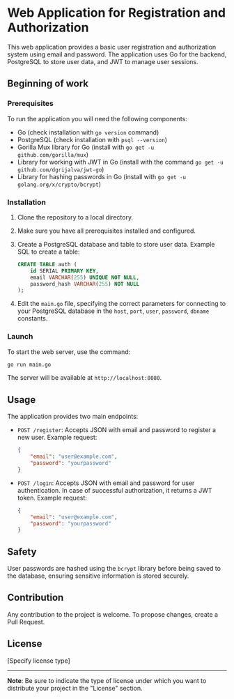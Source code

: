 # Web Application for Registration and Authorization

This web application provides a basic user registration and authorization system using email and password. The application uses Go for the backend, PostgreSQL to store user data, and JWT to manage user sessions.

## Beginning of work

### Prerequisites

To run the application you will need the following components:

- Go (check installation with `go version` command)
- PostgreSQL (check installation with `psql --version`)
- Gorilla Mux library for Go (install with `go get -u github.com/gorilla/mux`)
- Library for working with JWT in Go (install with the command `go get -u github.com/dgrijalva/jwt-go`)
- Library for hashing passwords in Go (install with `go get -u golang.org/x/crypto/bcrypt`)

### Installation

1. Clone the repository to a local directory.
2. Make sure you have all prerequisites installed and configured.
3. Create a PostgreSQL database and table to store user data. Example SQL to create a table:

    ```sql
    CREATE TABLE auth (
        id SERIAL PRIMARY KEY,
        email VARCHAR(255) UNIQUE NOT NULL,
        password_hash VARCHAR(255) NOT NULL
    );
    ```

4. Edit the `main.go` file, specifying the correct parameters for connecting to your PostgreSQL database in the `host`, `port`, `user`, `password`, `dbname` constants.

### Launch

To start the web server, use the command:

```bash
go run main.go
```

The server will be available at `http://localhost:8080`.

## Usage

The application provides two main endpoints:

- `POST /register`: Accepts JSON with email and password to register a new user. Example request:

   ```json
   {
       "email": "user@example.com",
       "password": "yourpassword"
   }
   ```

- `POST /login`: Accepts JSON with email and password for user authentication. In case of successful authorization, it returns a JWT token. Example request:

   ```json
   {
       "email": "user@example.com",
       "password": "yourpassword"
   }
   ```

## Safety

User passwords are hashed using the `bcrypt` library before being saved to the database, ensuring sensitive information is stored securely.

## Contribution

Any contribution to the project is welcome. To propose changes, create a Pull Request.

## License

[Specify license type]

---

**Note**: Be sure to indicate the type of license under which you want to distribute your project in the "License" section.